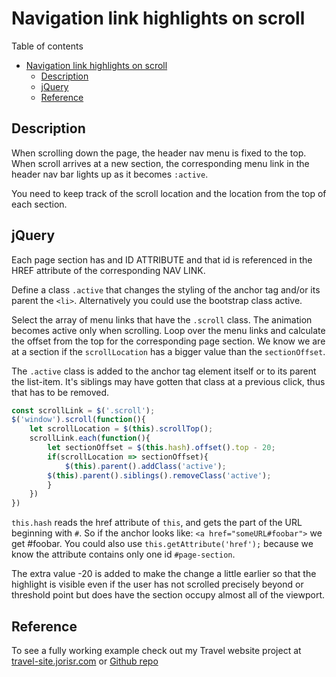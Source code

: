 # Navigation link highlights on scroll
Table of contents
- [Navigation link highlights on scroll](#navigation-link-highlights-on-scroll)
	- [Description](#description)
	- [jQuery](#jquery)
	- [Reference](#reference)
## Description
When scrolling down the page, the header nav menu is fixed to the top. When scroll arrives at a new section, the corresponding menu link in the header nav bar lights up as it becomes `:active`.

You need to keep track of the scroll location and the location from the top of each section.
 
## jQuery
Each page section has and ID ATTRIBUTE and that id is referenced in the HREF attribute of the corresponding NAV LINK.

Define a class `.active` that changes the styling of the anchor tag and/or its parent the `<li>`. Alternatively you could use the bootstrap class active.

Select the array of menu links that have the `.scroll` class. The animation becomes active only when scrolling. Loop over the menu links and calculate the offset from the top for the corresponding page section. We know we are at a section if the `scrollLocation` has a bigger value than the `sectionOffset`.

The `.active` class is added to the anchor tag element itself or to its parent the list-item. It's siblings may have gotten that class at a previous click, thus that has to be removed.
```javascript
const scrollLink = $('.scroll');
$('window').scroll(function(){
	let scrollLocation = $(this).scrollTop();
	scrollLink.each(function(){
		let sectionOffset = $(this.hash).offset().top - 20;
		if(scrollLocation => sectionOffset){
			$(this).parent().addClass('active');
		$(this).parent().siblings().removeClass('active');
		}
	})	
})
```
`this.hash` reads the href attribute of `this`, and gets the part of the URL beginning with `#`. So if the anchor looks like: `<a href="someURL#foobar">` we get #foobar. You could also use `this.getAttribute('href');` because we know the attribute contains only one id `#page-section`.

The extra value -20 is added to make the change a little earlier so that the highlight is visible even if the user has not scrolled precisely beyond or threshold point but does have the section occupy almost all of the viewport.

## Reference
To see a fully working example check out my Travel website project at [travel-site.jorisr.com](https://travel-site.jorisr.com/) or [Github repo](https://github.com/jorishr/travel-site)